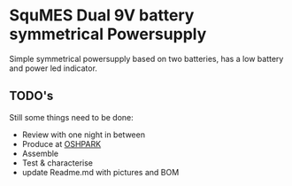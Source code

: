 # SquMES Dual 9V battery symmetrical Powersupply
Simple symmetrical powersupply based on two batteries, has a low battery and power led indicator.
## TODO's
Still some things need to be done:
* Review with one night in between
* Produce at [OSHPARK](https://oshpark.com/)
* Assemble
* Test & characterise
* update Readme.md with pictures and BOM